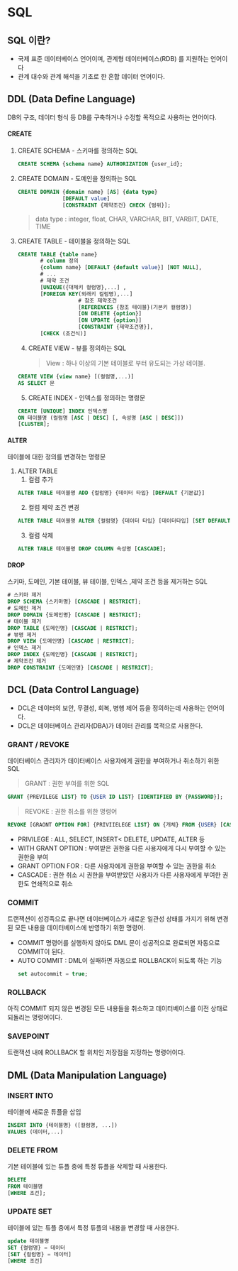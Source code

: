 # SQL
## SQL 이란?
- 국제 표준 데이터베이스 언어이며, 관계형 데이터베이스(RDB) 를 지원하는 언어이다
- 관계 대수와 관계 해석을 기초로 한 혼합 데이터 언어이다.
## DDL (Data Define Language)
DB의 구조, 데이터 형식 등 DB를 구축하거나 수정할 목적으로 사용하는 언어이다.
#### CREATE
1. CREATE SCHEMA - 스키마를 정의하는 SQL
   ```sql 
   CREATE SCHEMA {schema name} AUTHORIZATION {user_id};
   ```
2. CREATE DOMAIN - 도메인을 정의하는 SQL
   ```sql
   CREATE DOMAIN {domain name} [AS] {data type}
                 [DEFAULT value]
                 [CONSTRAINT {제약조건} CHECK {범위}];
   ```
   > data type : integer, float, CHAR, VARCHAR, BIT, VARBIT, DATE, TIME
3. CREATE TABLE - 테이블을 정의하는 SQL
   ```sql
   CREATE TABLE {table name}
          # column 정의
          {column name} [DEFAULT {default value}] [NOT NULL],
          # ...
          # 제약 조건
          [UNIQUE({대체키 컬럼명},...] ,
          [FOREIGN KEY(외래키 컬럼명),...]
                      # 참조 제약조건
                      [REFERENCES {참조 테이블}(기본키 컬럼명)]
                      [ON DELETE {option}]
                      [ON UPDATE {option}]
                      [CONSTRAINT {제약조건명}],
          [CHECK (조건식)]
   ```
   4. CREATE VIEW - 뷰를 정의하는 SQL
      > View : 하나 이상의 기본 테이블로 부터 유도되는 가상 테이블.
   ```sql
   CREATE VIEW {view name} [(컬럼명,...)]
   AS SELECT 문
   ```
   5. CREATE INDEX - 인덱스를 정의하는 명령문
   ```sql
   CREATE [UNIQUE] INDEX 인덱스명
   ON 테이블명 (컬럼명 [ASC | DESC] [, 속성명 [ASC | DESC]])
   [CLUSTER];
   ```
#### ALTER
테이블에 대한 정의를 변경하는 명령문
1. ALTER TABLE
   1. 컬럼 추가 
   ```sql
   ALTER TABLE 테이블명 ADD {컬럼명} {데이터 타입} [DEFAULT {기본값}]
   ```
   2. 컬럼 제약 조건 변경
   ```sql
   ALTER TABLE 테이블명 ALTER {컬럼명} {데이터 타입} [데이터타입] [SET DEFAULT {기본값}]
   ```
   3. 컬럼 삭제
   ```sql
   ALTER TABLE 테이블명 DROP COLUMN 속성명 [CASCADE];
   ```
#### DROP
스키마, 도메인, 기본 테이블, 뷰 테이블, 인덱스 ,제약 조건 등을 제거하는 SQL
```sql
# 스키마 제거
DROP SCHEMA {스키마명} [CASCADE | RESTRICT];
# 도메인 제거
DROP DOMAIN {도메인명} [CASCADE | RESTRICT];
# 테이블 제거
DROP TABLE {도메인명} [CASCADE | RESTRICT];
# 뷰명 제거
DROP VIEW {도메인명} [CASCADE | RESTRICT];
# 인덱스 제거
DROP INDEX {도메인명} [CASCADE | RESTRICT];
# 제약조건 제거
DROP CONSTRAINT {도메인명} [CASCADE | RESTRICT];
```
## DCL (Data Control Language)
- DCL은 데이터의 보안, 무결성, 회복, 병행 제어 등을 정의하는데 사용하는 언어이다.
- DCL은 데이터베이스 관리자(DBA)가 데이터 관리를 목적으로 사용한다.
### GRANT / REVOKE
   데이터베이스 관리자가 데이터베이스 사용자에게 권한을 부여하거나 취소하기 위한 SQL
   > GRANT : 권한 부여를 위한 SQL
   ```sql
   GRANT {PREVILEGE LIST} TO {USER ID LIST} [IDENTIFIED BY {PASSWORD}];
   ```
   > REVOKE : 권한 취소를 위한 명령어
   ```sql
   REVOKE [GRAONT OPTION FOR] {PRIVIIELEGE LIST} ON {개체} FROM {USER} [CASCADE];
   ```
   - PRIVILEGE : ALL, SELECT, INSERT< DELETE, UPDATE, ALTER 등
   - WITH GRANT OPTION : 부여받은 권한을 다른 사용자에게 다시 부여할 수 있는 권한을 부여
   - GRANT OPTION FOR : 다른 사용자에게 권한을 부여할 수 있는 권한을 취소
   - CASCADE : 권한 취소 시 권한을 부여받았던 사용자가 다른 사용자에게 부여한 권한도 연쇄적으로 취소
### COMMIT
   트랜잭션이 성겅족으로 끝나면 데이터베이스가 새로운 일관성 상태를 가지기 위해 변경된 모든 내용을 데이터베이스에 반영하기 위한 명령어.
   - COMMIT 명령어를 실행하지 않아도 DML 문이 성공적으로 완료되면 자동으로 COMMIT이 된다.
   - AUTO COMMIT : DML이 실패하면 자동으로 ROLLBACK이 되도록 하는 기능
        ```sql 
        set autocommit = true;
        ```
### ROLLBACK
   아직 COMMIT 되지 않은 변경된 모든 내용들을 취소하고 데이터베이스를 이전 상태로 되돌리는 명령어이다.
### SAVEPOINT
   트랜잭션 내에 ROLLBACK 할 위치인 저장점을 지정하는 명령어이다.
## DML (Data Manipulation Language)
### INSERT INTO
테이블에 새로운 튜플을 삽입
```sql
INSERT INTO {테이블명} ([컬럼명, ...])
VALUES (데이터,...)
```
### DELETE FROM
기본 테이블에 있는 튜플 중에 특정 튜플을 삭제할 때 사용한다.
```sql
DELETE
FROM 테이블명
[WHERE 조건];
```
### UPDATE SET
테이블에 있는 튜플 중에서 특정 튜플의 내용을 변경할 때 사용한다.
```sql
update 테이블명
SET {컬럼명} = 데이터
[SET {컬럼명} = 데이터]
[WHERE 조건]
```
